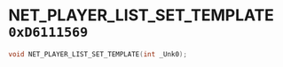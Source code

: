 # NET_PLAYER_LIST_SET_TEMPLATE `0xD6111569`

```cpp
void NET_PLAYER_LIST_SET_TEMPLATE(int _Unk0);
```